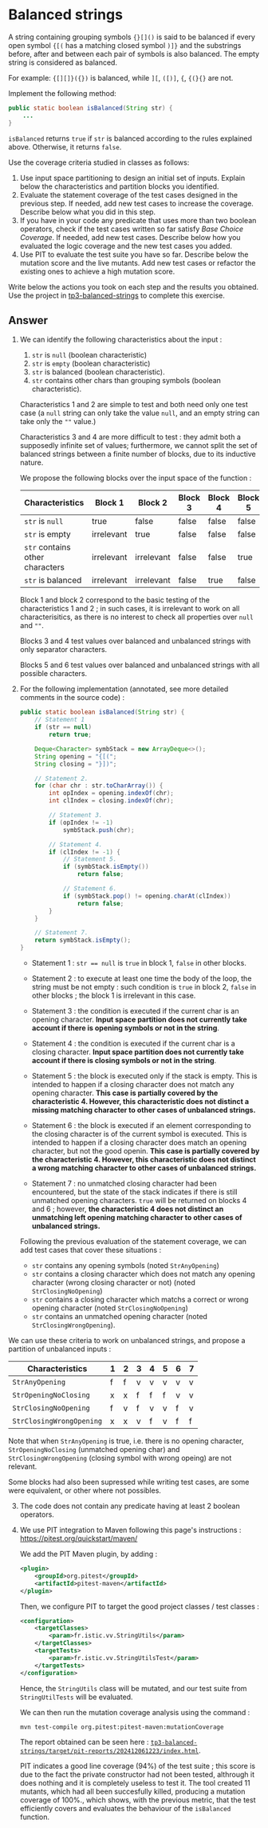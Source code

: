 # Balanced strings

A string containing grouping symbols `{}[]()` is said to be balanced if every open symbol `{[(` has a matching closed symbol `)]}` and the substrings before, after and between each pair of symbols is also balanced. The empty string is considered as balanced.

For example: `{[][]}({})` is balanced, while `][`, `([)]`, `{`, `{(}{}` are not.

Implement the following method:

```java
public static boolean isBalanced(String str) {
    ...
}
```

`isBalanced` returns `true` if `str` is balanced according to the rules explained above. Otherwise, it returns `false`.

Use the coverage criteria studied in classes as follows:

1. Use input space partitioning to design an initial set of inputs. Explain below the characteristics and partition blocks you identified.
2. Evaluate the statement coverage of the test cases designed in the previous step. If needed, add new test cases to increase the coverage. Describe below what you did in this step.
3. If you have in your code any predicate that uses more than two boolean operators, check if the test cases written so far satisfy *Base Choice Coverage*. If needed, add new test cases. Describe below how you evaluated the logic coverage and the new test cases you added.
4. Use PIT to evaluate the test suite you have so far. Describe below the mutation score and the live mutants. Add new test cases or refactor the existing ones to achieve a high mutation score.

Write below the actions you took on each step and the results you obtained.
Use the project in [tp3-balanced-strings](../code/tp3-balanced-strings) to complete this exercise.

## Answer

1. We can identify the following characteristics about the input :

    1. `str` is `null` (boolean characteristic)
    2. `str` is `empty`  (boolean characteristic)
    3. `str` is balanced (boolean characteristic).
    4. `str` contains other chars than grouping symbols (boolean characteristic).

    Characteristics 1 and 2 are simple to test and both need only one test case
    (a `null` string can only take the value `null`, and an empty string can take only the `""` value.)

    Characteristics 3 and 4 are more difficult to test : they admit both a supposedly infinite set
    of values; furthermore, we cannot split the set of balanced strings between a finite number
    of blocks, due to its inductive nature.

    We propose the following blocks over the input space of the function :

    | Characteristics                 | Block 1    | Block 2    | Block 3 | Block 4 | Block 5 | Block 6 |
    |---------------------------------|------------|------------|---------|---------|---------|---------|
    | `str` is `null`                 | true       | false      | false   | false   | false   | false   |
    | `str` is empty                  | irrelevant | true       | false   | false   | false   | false   |
    | `str` contains other characters | irrelevant | irrelevant | false   | false   | true    | true    |
    | `str` is balanced               | irrelevant | irrelevant | false   | true    | false   | true    |

    Block 1 and block 2 correspond to the basic testing of the characteristics 1 and 2 ; in such
    cases, it is irrelevant to work on all characterisitics, as there is no interest to check all 
    properties over `null` and `""`.

    Blocks 3 and 4 test values over balanced and unbalanced strings with only separator characters.

    Blocks 5 and 6 test values over balanced and unbalanced strings with all possible characters.

2. For the following implementation (annotated, see more detailed comments in the source code) :

    ```java
    public static boolean isBalanced(String str) {
        // Statement 1
        if (str == null)
            return true;

        Deque<Character> symbStack = new ArrayDeque<>();
        String opening = "{[(";
        String closing = "}])";

        // Statement 2.
        for (char chr : str.toCharArray()) {
            int opIndex = opening.indexOf(chr);
            int clIndex = closing.indexOf(chr);

            // Statement 3.
            if (opIndex != -1)
                symbStack.push(chr);

            // Statement 4.
            if (clIndex != -1) {
                // Statement 5.
                if (symbStack.isEmpty())
                    return false;

                // Statement 6.
                if (symbStack.pop() != opening.charAt(clIndex))
                    return false;
            }
        }

        // Statement 7.
        return symbStack.isEmpty();
    }
    ```

    - Statement 1 : `str == null` is `true` in block 1, `false` in other blocks.

    - Statement 2 : to execute at least one time the body of the loop, the string
    must be not empty : such condition is `true` in block 2, `false` in other 
    blocks ; the block 1 is irrelevant in this case.

    - Statement 3 : the condition is executed if the current char is an opening
    character. **Input space partition does not currently take account if
    there is opening symbols or not in the string**.
    
    - Statement 4 : the condition is executed if the current char is a closing
    character. **Input space partition does not currently take account if
    there is closing symbols or not in the string**.

    - Statement 5 : the block is executed only if the stack is empty. This is
    intended to happen if a closing character does not match any opening character.
    **This case is partially covered by the characteristic 4. However, this
    characteristic does not distinct a missing matching character to other cases
    of unbalanced strings.**

    - Statement 6 : the block is executed if an element corresponding to the 
    closing character is of the current symbol is executed. This is
    intended to happen if a closing character does match an opening character,
    but not the good openin.
    **This case is partially covered by the characteristic 4. However, this
    characteristic does not distinct a wrong matching character to other cases
    of unbalanced strings.**

    - Statement 7 : no unmatched closing character had been encountered, but
    the state of the stack indicates if there is still unmatched opening characters.
    `true` will be returned on blocks 4 and 6 ; however, **the characteristic 4 
    does not distinct an unmatching left opening matching character to other cases
    of unbalanced strings.**

    Following the previous evaluation of the statement coverage, we can add test cases that
    cover these situations :

    - `str` contains any opening symbols (noted `StrAnyOpening`)
    - `str` contains a closing character which does not match any opening character 
    (wrong closing character or not) (noted `StrClosingNoOpening`)
    - `str` contains a closing character which matchs a correct or wrong opening
    character (noted `StrClosingNoOpening`)
    - `str` contains an unmatched opening character (noted `StrClosingWrongOpening`).

We can use these criteria to work on unbalanced strings, and propose
a partition of unbalanced inputs :

| Characteristics          | 1 | 2 | 3 | 4 | 5 | 6 | 7 |
|--------------------------|---|---|---|---|---|---|---|
| `StrAnyOpening`          | f | f | v | v | v | v | v |
| `StrOpeningNoClosing`    | x | x | f | f | f | v | v |
| `StrClosingNoOpening`    | f | v | f | v | v | f | v |
| `StrClosingWrongOpening` | x | x | v | f | v | f | f |

Note that when `StrAnyOpening` is true, i.e. there is no opening character,
`StrOpeningNoClosing` (unmatched opening char) and `StrClosingWrongOpening`
(closing symbol with wrong opeing) are not relevant.

Some blocks had also been supressed while writing test cases, are some were
equivalent, or other where not possibles.

3. The code does not contain any predicate having at least 2 boolean
operators.

4. We use PIT integration to Maven following this page's instructions :
https://pitest.org/quickstart/maven/

    We add the PIT Maven plugin, by adding :

    ```xml
    <plugin>
        <groupId>org.pitest</groupId>
        <artifactId>pitest-maven</artifactId>
    </plugin>
    ```

    Then, we configure PIT to target the good project classes / test classes :

    ```xml
    <configuration>
        <targetClasses>
            <param>fr.istic.vv.StringUtils</param>
        </targetClasses>
        <targetTests>
            <param>fr.istic.vv.StringUtilsTest</param>
        </targetTests>
    </configuration>
    ```

    Hence, the `StringUtils` class will be mutated, and our test suite from
    `StringUtilTests` will be evaluated.

    We can then run the mutation coverage analysis using the command :

    ```bash
    mvn test-compile org.pitest:pitest-maven:mutationCoverage
    ```

    The report obtained can be seen here : 
    [`tp3-balanced-strings/target/pit-reports/202412061223/index.html`](../code/tp3-balanced-strings/target/pit-reports/202412061223/index.html).

    PIT indicates a good line coverage (94%) of the test suite ; this score
    is due to the fact the private constructor had not been tested, althrough it
    does nothing and it is completely useless to test it. 
    The tool created 11 mutants, which had all been succesfully killed, producing a mutation
    coverage of 100%., which shows, with the previous metric, that the test 
    efficiently covers and evaluates the behaviour of the `isBalanced` function.